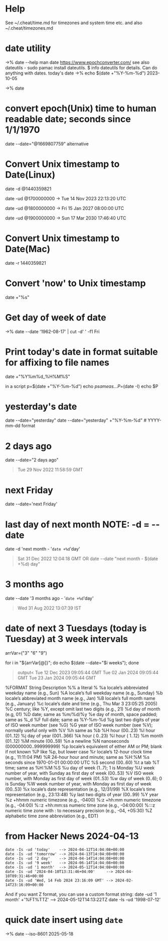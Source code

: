 # Help


See ~/.cheat/time.md for timezones and system time etc. and also ~/.cheat/timezones.md


# date utility
->%  date --help
man date
https://www.epochconverter.com/
  see also
  dateutils - sudo pamac install dateutils. $ info dateutils for details. Can do anything with dates.
  today's date
->% echo  $(date +"%Y-%m-%d")
 2023-10-05

->% date

# convert epoch(Unix) time to human readable date; seconds since 1/1/1970 

date --date="@1669807759"
 alternative 

# Convert Unix timestamp to Date(Linux)

date -d @1440359821

date -ud @1700000000
-> Tue 14 Nov 2023 22:13:20 UTC

date -ud @1800000000
-> Fri 15 Jan 2027 08:00:00 UTC

date -ud @1900000000
-> Sun 17 Mar 2030 17:46:40 UTC

# Convert Unix timestamp to Date(Mac)
date -r 1440359821

# Convert 'now' to Unix timestamp 
date +"%s"

# Get day of week of date

->%  date --date '1962-08-17' | cut -d' ' -f1
Fri

# Print today's date in format suitable for affixing to file names
date +"%Y%m%d_%H%M%S"

 in a script
p=$(date +"%Y-%m-%d")
echo $p
 same as ...
P=$(date -I)
echo $P

# yesterday's date
date --date="yesterday"
date  --date="yesterday" +"%Y-%m-%d" # YYYY-mm-dd format

# 2 days ago 
date --date="2 days ago" 
> Tue 29 Nov 2022 11:58:59 GMT

# next Friday
date --date='next Friday'

# last day of next month  NOTE: -d = --date 
date -d 'next month - '`date +%d`'day'
> Sat 31 Dec 2022 12:04:18 GMT
OR
date --date "next month - $(date +%d) day"

# 3 months ago
date --date '3 months ago - '`date +%d`'day'
> Wed 31 Aug 2022 13:07:39 IST

# date of next 3 Tuesdays (today is Tuesday) at 3 week intervals
arrVar=("3" "6" "9")

for i in "${arrVar[@]}"; do
echo $(date --date="$i weeks");
done
>output<
Tue 12 Dec 2023 09:05:44 GMT
Tue 02 Jan 2024 09:05:44 GMT
Tue 23 Jan 2024 09:05:44 GMT


%FORMAT String 	Description
%% 	a literal %
%a 	locale’s abbreviated weekday name (e.g., Sun)
%A 	locale’s full weekday name (e.g., Sunday)
%b 	locale’s abbreviated month name (e.g., Jan)
%B 	locale’s full month name (e.g., January)
%c 	locale’s date and time (e.g., Thu Mar 3 23:05:25 2005)
%C 	century; like %Y, except omit last two digits (e.g., 21)
%d 	day of month (e.g, 01)
%D 	date; same as %m/%d/%y
%e 	day of month, space padded; same as %_d
%F 	full date; same as %Y-%m-%d
%g 	last two digits of year of ISO week number (see %G)
%G 	year of ISO week number (see %V); normally useful only with %V
%h 	same as %b
%H 	hour (00..23)
%I 	hour (01..12)
%j 	day of year (001..366)
%k 	hour ( 0..23)
%l 	hour ( 1..12)
%m 	month (01..12)
%M 	minute (00..59)
%n 	a newline
%N 	nanoseconds (000000000..999999999)
%p 	locale’s equivalent of either AM or PM; blank if not known
%P 	like %p, but lower case
%r 	locale’s 12-hour clock time (e.g., 11:11:04 PM)
%R 	24-hour hour and minute; same as %H:%M
%s 	seconds since 1970-01-01 00:00:00 UTC
%S 	second (00..60)
%t 	a tab
%T 	time; same as %H:%M:%S
%u 	day of week (1..7); 1 is Monday
%U 	week number of year, with Sunday as first day of week (00..53)
%V 	ISO week number, with Monday as first day of week (01..53)
%w 	day of week (0..6); 0 is Sunday
%W 	week number of year, with Monday as first day of week (00..53)
%x 	locale’s date representation (e.g., 12/31/99)
%X 	locale’s time representation (e.g., 23:13:48)
%y 	last two digits of year (00..99)
%Y 	year
%z 	+hhmm numeric timezone (e.g., -0400)
%:z 	+hh:mm numeric timezone (e.g., -04:00)
%::z 	+hh:mm:ss numeric time zone (e.g., -04:00:00)
%:::z 	numeric time zone with : to necessary precision (e.g., -04, +05:30)
%Z 	alphabetic time zone abbreviation (e.g., EDT) 

# from Hacker News 2024-04-13
    date -Is -ud 'today'    --> 2024-04-12T14:04:08+00:00
    date -Is -ud 'tomorrow' --> 2024-04-13T14:04:08+00:00
    date -Is -ud '2 day'    --> 2024-04-14T14:04:08+00:00
    date -Is -ud '9 week'   --> 2024-06-14T14:04:08+00:00
    date -Is -ud '1 month'  --> 2024-05-12T14:04:08+00:00
    date -Is -ud '2024-04-10T13:31:46+04:00'     --> 2024-04-10T09:31:46+00:00
    date -Is -ud 'Wed, 14 Feb 2024 23:16:09 GMT' --> 2024-02-14T23:16:09+00:00

And if you want Z format, you can use a custom format string:
    date -ud '1 month' +'%FT%TTZ' --> 2024-05-12T14:13:22TZ
date -Is -ud '1998-07-12'

# quick date insert using `date`

->% date --iso-8601
2025-05-18

